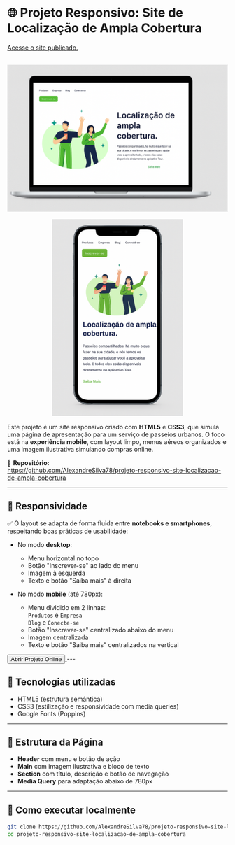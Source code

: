 # 🌐 Projeto Responsivo: Site de Localização de Ampla Cobertura
<a href="https://alexandresilva78.github.io/projeto-responsivo-site-localizacao-de-ampla-cobertura/" target="_blank" alt='Projeto-Responsivo' >
  Acesse o site publicado.
</a>
<br>
<br>
<p align="center">
  <img src="./notebook-preview.png.png" alt="Preview do projeto no notebook" width="600"/>
</p>

<p align="center">
  <img src="./mobile-preview.png.png" alt="Preview do projeto no celular" width="300"/>
</p>

Este projeto é um site responsivo criado com **HTML5** e **CSS3**, que simula uma página de apresentação para um serviço de passeios urbanos. O foco está na **experiência mobile**, com layout limpo, menus aéreos organizados e uma imagem ilustrativa simulando compras online.

🔗 **Repositório:**  
https://github.com/AlexandreSilva78/projeto-responsivo-site-localizacao-de-ampla-cobertura

---

## 📱 Responsividade

✅ O layout se adapta de forma fluida entre **notebooks e smartphones**, respeitando boas práticas de usabilidade:

- No modo **desktop**:
  - Menu horizontal no topo
  - Botão "Inscrever-se" ao lado do menu
  - Imagem à esquerda
  - Texto e botão "Saiba mais" à direita

- No modo **mobile** (até 780px):
  - Menu dividido em 2 linhas:  
    `Produtos` e `Empresa`  
    `Blog` e `Conecte-se`
  - Botão "Inscrever-se" centralizado abaixo do menu
  - Imagem centralizada
  - Texto e botão "Saiba mais" centralizados na vertical
<a href="https://alexandresilva78.github.io/projeto-responsivo-site-localizacao-de-ampla-cobertura/" target="_blank">
  <button>Abrir Projeto Online</button>
</a>
---

## 🧪 Tecnologias utilizadas

- HTML5 (estrutura semântica)
- CSS3 (estilização e responsividade com media queries)
- Google Fonts (Poppins)

---

## 🧱 Estrutura da Página

- **Header** com menu e botão de ação
- **Main** com imagem ilustrativa e bloco de texto
- **Section** com título, descrição e botão de navegação
- **Media Query** para adaptação abaixo de 780px

---

## 🧰 Como executar localmente

```bash
git clone https://github.com/AlexandreSilva78/projeto-responsivo-site-localizacao-de-ampla-cobertura.git
cd projeto-responsivo-site-localizacao-de-ampla-cobertura
